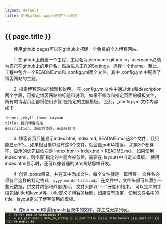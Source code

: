 ```yaml
---
layout: default
title: 使用github pages搭建个人博客
---
```


## {{ page.title }}

　　使用github pages可以在github上搭建一个免费的个人博客网站。  

　　1. 在github上创建一个工程，工程名为username.github.io，username必须为自己在github上的用户名。然后进入工程的Settings，选择一个theme。至此，工程中包含一个README.md和_config.yml两个文件，其中_config.yml中配置了博客网站的主题。  


　　2. 指定博客网站的标题和说明。 在_config.yml文件中通过title和description两个字段，可指定博客网站的标题和说明。 如果不修改和指定页面的模板文件，所有的博客页面都将使用步骤1是指定的主题模板。 至此，_config.yml文件内容如下：  
```
theme: jekyll-theme-cayman
title: 我的博客网站
description: 海阔凭鱼跃，天高任鸟飞
```

　　3. 博客首页只能显示index.html, index.md, README.md 这3个文件，且只能显示1个。 如果根目录中没有这3个文件，就会显示404错误。 如果3个都存在，显示的优先级依次是 index.html > index.md > README.md。 如果使用index.html，则步骤1指定的主题会被忽略，需要在_layouts中自定义模板。 使用index.html显示时，还可以像普通的html网站那样开发。  

　　4. 创建_posts目录，并在其中添加文件，每个文件就是一篇博客。 文件名必须符合这样的特定格式：`yyyy-mm-dd-title.md`。 在文件中，文件头部可以添加一些元数据，供文件内部和外部访问。 文件头部以"---"开始和结束。 可以定义的字段包括title和layout等，title定义了博客的标题，如果没有指定，使用文件名中的title。layout定义了博客使用的模板。  

　　5. 在index.md中遍历posts目录中的文件，并生成无序列表。
<img src="https://github.com/houchen8902/houchen8902.github.io/raw/master/images/2017_08_22_create_github_pages_blog.png">